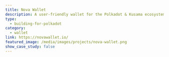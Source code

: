 ```yaml
---
title: Nova Wallet
description: A user-friendly wallet for the Polkadot & Kusama ecosystems, providing a smooth web3 experience on both iOS and Android. Nova Wallet supports OpenGov (including agile delegations), Governance v1 (including support for parachain governance), Staking, NFT management, XCM Transfers, Parity Signer & Ledger Support, DApp Support with Polkadot JS and Metamask/EVM Integration and crowdloans. Nova Wallet received funding from Kusama Treasury, as well as funding from the Polkadot Treasury.
type:
  - building-for-polkadot
category:
  - wallet
link: https://novawallet.io/
featured_image: /media/images/projects/nova-wallet.png
show_case_study: false
---
```

